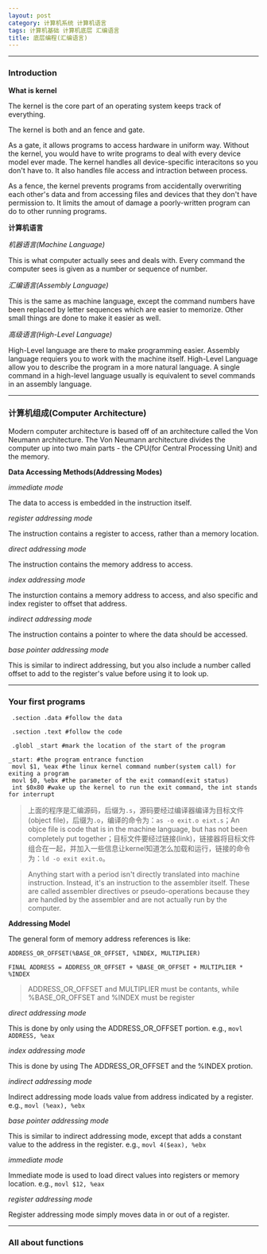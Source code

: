 ```yaml
---
layout: post
category: 计算机系统 计算机语言
tags: 计算机基础 计算机底层 汇编语言
title: 底层编程(汇编语言)
---
```


---

### Introduction

**What is kernel**

The kernel is the core part of an operating system keeps track of everything.

The kernel is both and an fence and gate. 

As a gate, it allows programs to access hardware in uniform way. Without the kernel, you would have to write programs to deal with every device model ever made. The kernel handles all device-specific interacitons so you don't have to. It also handles file access and intraction between process. 

As a fence, the kernel prevents programs from accidentally overwriting each other's data and from accessing files and devices that they don't have permission to. It limits the amout of damage a poorly-written program can do to other running programs.

**计算机语言**

*机器语言(Machine Language)*

This is what computer actually sees and deals with. Every command the computer sees is given as a number or sequence of number.

*汇编语言(Assembly Language)*

This is the same as machine language, except the command numbers have been replaced by letter sequences which are easier to memorize. Other small things are done to make it easier as well.

*高级语言(High-Level Language)*

High-Level language are there to make programming easier. Assembly language requiers you to work with the machine itself. High-Level Language allow you to describe the program in a more natural language. A single command in a high-level language usually is equivalent to sevel commands in an assembly language.

---

### 计算机组成(Computer Architecture)

Modern computer architecture is based off of an architecture called the Von Neumann architecture. The Von Neumann architecture divides the computer up into two main parts - the CPU(for Central Processing Unit) and the memory.

**Data Accessing Methods(Addressing Modes)**

*immediate mode*

The data to access is embedded in the instruction itself.

*register addressing mode*

The instruction contains a register to access, rather than a memory location.

*direct addressing mode*

The instruction contains the memory address to access.

*index addressing mode*

The insturction contains a memory address to access, and also specific and index register to offset that address.

*indirect addressing mode*

The instruction contains a pointer to where the data should be accessed.

*base pointer addressing mode*

This is similar to indirect addressing, but you also include a number called offset to add to the register's value before using it to look up.

---

### Your first programs

     .section .data #follow the data

     .section .text #follow the code

     .globl _start #mark the location of the start of the program

    _start: #the program entrance function
     movl $1, %eax #the linux kernel command number(system call) for exiting a program
     movl $0, %ebx #the parameter of the exit command(exit status)
     int $0x80 #wake up the kernel to run the exit command, the int stands for interrupt

> 上面的程序是汇编源码，后缀为`.s`，源码要经过编译器编译为目标文件(object file)，后缀为`.o`，编译的命令为：`as -o exit.o eixt.s`；An objce file is code that is in the machine language, but has not been completely put together；目标文件要经过链接(link)，链接器将目标文件组合在一起，并加入一些信息让kernel知道怎么加载和运行，链接的命令为：`ld -o exit exit.o`。

> Anything start with a period isn't directly translated into machine instruction. Instead, it's an instruction to the assembler itself. These are called assembler directives or pseudo-operations because they are handled by the assembler and are not actually run by the computer.

**Addressing Model**

The general form of memory address references is like:

```
ADDRESS_OR_OFFSET(%BASE_OR_OFFSET, %INDEX, MULTIPLIER)

FINAL ADDRESS = ADDRESS_OR_OFFSET + %BASE_OR_OFFSET + MULTIPLIER * %INDEX
```

> ADDRESS_OR_OFFSET and MULTIPLIER must be contants, while %BASE_OR_OFFSET and %INDEX must be register

*direct addressing mode*

This is done by only using the ADDRESS_OR_OFFSET portion. e.g., `movl ADDRESS, %eax`

*index addressing mode*

This is done by using The ADDRESS_OR_OFFSET and the %INDEX protion.

*indirect addressing mode*

Indirect addressing mode loads value from address indicated by a register. e.g., `movl (%eax), %ebx`

*base pointer addressing mode*

This is similar to indirect addressing mode, except that adds a constant value to the address in the register. e.g., `movl 4($eax), %ebx`

*immediate mode*

Immediate mode is used to load direct values into registers or memory location. e.g., `movl $12, %eax`

*register addressing mode*

Register addressing mode simply moves data in or out of a register.

---

### All about functions


